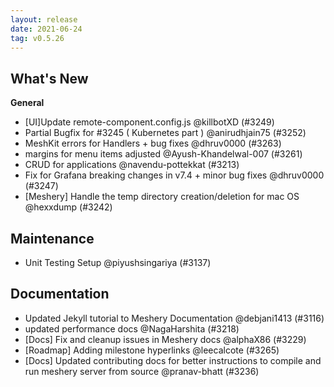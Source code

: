 ```yaml
---
layout: release
date: 2021-06-24
tag: v0.5.26
---
```


## What's New
**General**
- [UI]Update remote-component.config.js @killbotXD (#3249)
- Partial Bugfix for #3245 ( Kubernetes part ) @anirudhjain75 (#3252)
- MeshKit errors for Handlers + bug fixes @dhruv0000 (#3263)
- margins for menu items adjusted @Ayush-Khandelwal-007 (#3261)
- CRUD for applications @navendu-pottekkat (#3213)
- Fix for Grafana breaking changes in v7.4 + minor bug fixes  @dhruv0000 (#3247)
- [Meshery] Handle the temp directory creation/deletion for mac OS @hexxdump (#3242)

## Maintenance

- Unit Testing Setup @piyushsingariya (#3137)

## Documentation

- Updated Jekyll tutorial to Meshery Documentation @debjani1413 (#3116)
- updated performance docs @NagaHarshita (#3218)
- [Docs] Fix and cleanup issues in Meshery docs @alphaX86 (#3229)
- [Roadmap] Adding milestone hyperlinks @leecalcote (#3265)
- [Docs] Updated contributing docs for better instructions to compile and run meshery server from source @pranav-bhatt (#3236)
